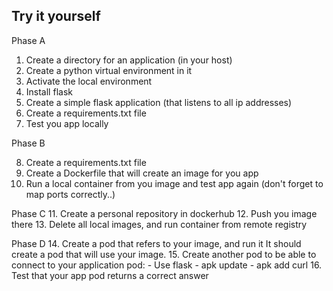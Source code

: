 
## Try it yourself


Phase A
1. Create a directory for an application (in your host)
2. Create a python virtual environment in it
3. Activate the local environment
4. Install flask
5. Create a simple flask application (that listens to all ip addresses)
6. Create a requirements.txt file
7. Test you app locally 

Phase B

8. Create a requirements.txt file
9. Create a Dockerfile that will create an image for you app
10. Run a local container from you image and test app again
   (don't forget to map ports correctly..)

Phase C
11. Create a personal repository in dockerhub
12. Push you image there
13. Delete all local images, and run container from remote registry

Phase D
14. Create a pod that refers to your image, and run it
    It should create a pod that will use your image.
15. Create another pod to be able to connect to your application pod:
    - Use flask
    - apk update
    - apk add curl
16. Test that your app pod returns a correct answer
